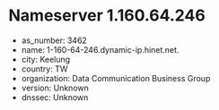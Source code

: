 # Nameserver 1.160.64.246

* as_number: 3462
* name: 1-160-64-246.dynamic-ip.hinet.net.
* city: Keelung
* country: TW
* organization: Data Communication Business Group
* version: Unknown
* dnssec: Unknown
